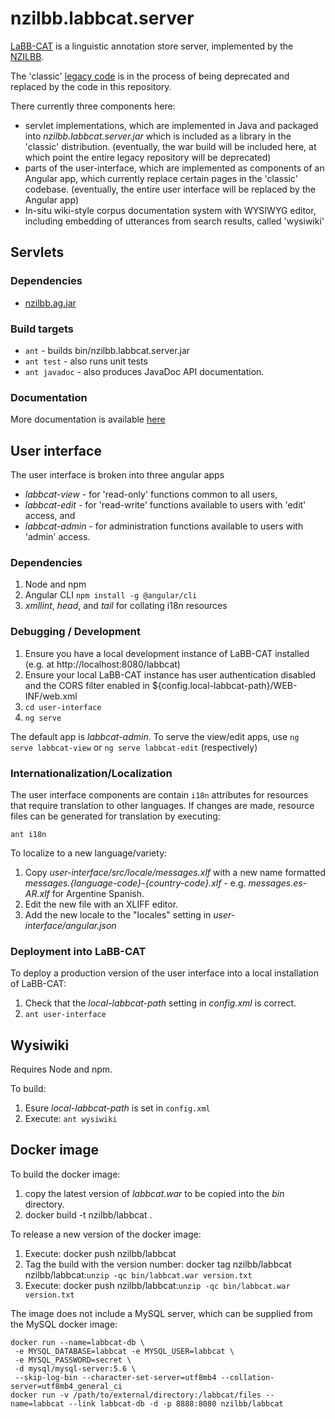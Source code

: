 # nzilbb.labbcat.server

[LaBB-CAT](https://labbcat.canterbury.ac.nz) is a linguistic annotation store server,
implemented by the [NZILBB](http://www.nzilbb.canterbury.ac.nz).

The 'classic' [legacy code](https://sourceforge.net/projects/labbcat/) is in the process
of being deprecated and replaced by the code in this repository.

There currently three components here:
- servlet implementations, which are implemented in Java and packaged into
  *nzilbb.labbcat.server.jar* which is included as a library in the 'classic'
  distribution. (eventually, the war build will be included here, at which point the entire
  legacy repository will be deprecated)
- parts of the user-interface, which are implemented as components of an Angular app,
  which currently replace certain pages in the 'classic' codebase. (eventually, the entire
  user interface will be replaced by the Angular app)
- In-situ wiki-style corpus documentation system with WYSIWYG editor, including embedding
  of utterances from search results, called 'wysiwiki'

## Servlets

### Dependencies

- [nzilbb.ag.jar](https://github.com/nzilbb/ag)

### Build targets

- `ant` - builds bin/nzilbb.labbcat.server.jar
- `ant test` - also runs unit tests
- `ant javadoc` - also produces JavaDoc API documentation.

### Documentation

More documentation is available [here](https://nzilbb.github.io/labbcat-server/)

## User interface

The user interface is broken into three angular apps
- *labbcat-view* - for 'read-only' functions common to all users,
- *labbcat-edit* - for 'read-write' functions available to users with 'edit' access, and
- *labbcat-admin* - for administration functions available to users with 'admin' access.

### Dependencies

1. Node and npm
2. Angular CLI
   `npm install -g @angular/cli`
2. *xmllint*, *head*, and *tail* for collating i18n resources

### Debugging / Development

1. Ensure you have a local development instance of LaBB-CAT installed
(e.g. at http://localhost:8080/labbcat)
2. Ensure your local LaBB-CAT instance has user authentication disabled and the CORS filter
enabled in  ${config.local-labbcat-path}/WEB-INF/web.xml
3. `cd user-interface`
4. `ng serve`

The default app is *labbcat-admin*. To serve the view/edit apps,
use `ng serve labbcat-view` or `ng serve labbcat-edit` (respectively)

### Internationalization/Localization

The user interface components are contain `i18n` attributes for resources that require
translation to other languages. If changes are made, resource files can be generated for
translation by executing:

```
ant i18n
```

To localize to a new language/variety:
1. Copy *user-interface/src/locale/messages.xlf* with a new name formatted
   *messages.{language-code}-{country-code}.xlf* -
   e.g. *messages.es-AR.xlf* for Argentine Spanish.
2. Edit the new file with an XLIFF editor.
3. Add the new locale to the "locales" setting in *user-interface/angular.json*


### Deployment into LaBB-CAT

To deploy a production version of the user interface into a local installation of
LaBB-CAT:

1. Check that the *local-labbcat-path* setting in *config.xml* is correct.
2. `ant user-interface`

## Wysiwiki

Requires Node and npm.

To build:

1. Esure *local-labbcat-path* is set in `config.xml`
2. Execute: `ant wysiwiki`

## Docker image

To build the docker image:

1. copy the latest version of *labbcat.war* to be copied into the *bin* directory.
2. docker build -t nzilbb/labbcat .

To release a new version of the docker image:

1. Execute:
   docker push nzilbb/labbcat
2. Tag the build with the version number:
   docker tag nzilbb/labbcat nzilbb/labbcat:`unzip -qc bin/labbcat.war version.txt`
3. Execute:
   docker push nzilbb/labbcat:`unzip -qc bin/labbcat.war version.txt`

The image does not include a MySQL server, which can be supplied from the MySQL docker
image:

```
docker run --name=labbcat-db \
 -e MYSQL_DATABASE=labbcat -e MYSQL_USER=labbcat \
 -e MYSQL_PASSWORD=secret \
 -d mysql/mysql-server:5.6 \
 --skip-log-bin --character-set-server=utf8mb4 --collation-server=utf8mb4_general_ci
docker run -v /path/to/external/directory:/labbcat/files --name=labbcat --link labbcat-db -d -p 8888:8080 nzilbb/labbcat
```
